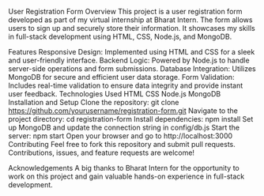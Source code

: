 User Registration Form
Overview
This project is a user registration form developed as part of my virtual internship at Bharat Intern. The form allows users to sign up and securely store their information. It showcases my skills in full-stack development using HTML, CSS, Node.js, and MongoDB.

Features
Responsive Design: Implemented using HTML and CSS for a sleek and user-friendly interface.
Backend Logic: Powered by Node.js to handle server-side operations and form submissions.
Database Integration: Utilizes MongoDB for secure and efficient user data storage.
Form Validation: Includes real-time validation to ensure data integrity and provide instant user feedback.
Technologies Used
HTML
CSS
Node.js
MongoDB
Installation and Setup
Clone the repository: git clone https://github.com/yourusername/registration-form.git
Navigate to the project directory: cd registration-form
Install dependencies: npm install
Set up MongoDB and update the connection string in config/db.js
Start the server: npm start
Open your browser and go to http://localhost:3000
Contributing
Feel free to fork this repository and submit pull requests. Contributions, issues, and feature requests are welcome!


Acknowledgements
A big thanks to Bharat Intern for the opportunity to work on this project and gain valuable hands-on experience in full-stack development.
